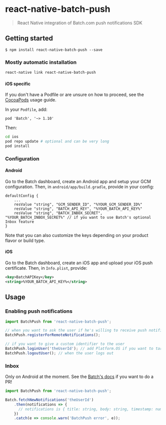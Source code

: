 # react-native-batch-push
> React Native integration of Batch.com push notifications SDK

## Getting started

`$ npm install react-native-batch-push --save`

### Mostly automatic installation

```bash
react-native link react-native-batch-push
```

#### iOS specific

If you don't have a Podfile or are unsure on how to proceed, see the [CocoaPods](http://guides.cocoapods.org/using/using-cocoapods.html) usage guide.

In your `Podfile`, add:
```
pod 'Batch', '~> 1.10'
```

Then:
```bash
cd ios
pod repo update # optional and can be very long
pod install
```

### Configuration

#### Android

Go to the Batch dashboard, create an Android app and setup your GCM configuration.
Then, in `android/app/build.gradle`, provide in your config:

```
defaultConfig {
    ...
    resValue "string", "GCM_SENDER_ID", "%YOUR_GCM_SENDER_ID%"
    resValue "string", "BATCH_API_KEY", "%YOUR_BATCH_API_KEY%"
    resValue "string", "BATCH_INBOX_SECRET", "%YOUR_BATCH_INBOX_SECRET%" // if you want to use Batch's optional Inbox feature
}
```

Note that you can also customize the keys depending on your product flavor or build type.

#### iOS

Go to the Batch dashboard, create an iOS app and upload your iOS push certificate.
Then, in `Info.plist`, provide:

```xml
<key>BatchAPIKey</key>
<string>%YOUR_BATCH_API_KEY%</string>
```

## Usage

### Enabling push notifications
```js
import BatchPush from 'react-native-batch-push';

// when you want to ask the user if he's willing to receive push notifications (required on iOS):
BatchPush.registerForRemoteNotifications();

// if you want to give a custom identifier to the user
BatchPush.loginUser('theUserId'); // add Platform.OS if you want to target a specific platform on your backend
BatchPush.logoutUser(); // when the user logs out
```

### Inbox
Only on Android at the moment. See the [Batch's docs](https://batch.com/doc/ios/inbox.html) if you want to do a PR!

```js
import BatchPush from 'react-native-batch-push';

Batch.fetchNewNotifications('theUserId')
    .then(notifications => {
      // notifications is { title: string, body: string, timestamp: number, payload: Object }
    })
    .catch(e => console.warn('BatchPush error', e));
```
